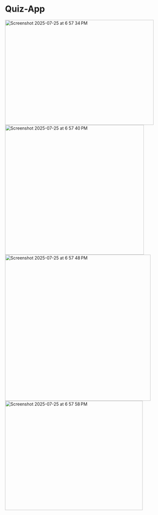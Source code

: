 # Quiz-App

<img width="490" height="345" alt="Screenshot 2025-07-25 at 6 57 34 PM" src="https://github.com/user-attachments/assets/b27705da-e1e0-45e4-bd4b-c740eac958dd" />

<img width="458" height="426" alt="Screenshot 2025-07-25 at 6 57 40 PM" src="https://github.com/user-attachments/assets/621f5e50-bd1d-4199-bf0e-1d06c6b2ec63" />


<img width="480" height="480" alt="Screenshot 2025-07-25 at 6 57 48 PM" src="https://github.com/user-attachments/assets/85d5eaf1-5fc8-4689-9939-75b04ec0bc87" />

<img width="454" height="359" alt="Screenshot 2025-07-25 at 6 57 58 PM" src="https://github.com/user-attachments/assets/f3d54642-8155-4cf4-975e-b6fdfa1fd3a9" />
